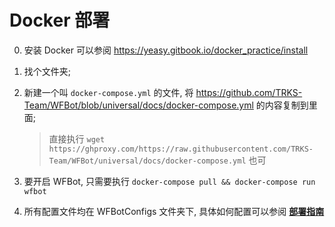 # Docker 部署

0. 安装 Docker 可以参阅 <https://yeasy.gitbook.io/docker_practice/install>
1. 找个文件夹;
2. 新建一个叫 `docker-compose.yml` 的文件, 将 <https://github.com/TRKS-Team/WFBot/blob/universal/docs/docker-compose.yml> 的内容复制到里面;
    > 直接执行 `wget https://ghproxy.com/https://raw.githubusercontent.com/TRKS-Team/WFBot/universal/docs/docker-compose.yml` 也可

3. 要开启 WFBot, 只需要执行 `docker-compose pull && docker-compose run wfbot`
4. 所有配置文件均在 WFBotConfigs 文件夹下, 具体如何配置可以参阅 [**部署指南**](install.md)